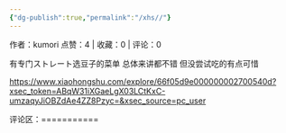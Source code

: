 ```yaml
---
{"dg-publish":true,"permalink":"/xhs//"}
---
```


作者：kumori
点赞：4   |   收藏：0   |   评论：0

有专门ストレート选豆子的菜单 总体来讲都不错 但没尝试吃的有点可惜

https://www.xiaohongshu.com/explore/66f05d9e000000002700540d?xsec_token=ABqW31iXGaeLgX03LCtKxC-umzaqyJiOBZdAe4ZZ8Pzyc=&xsec_source=pc_user

评论区：===========

